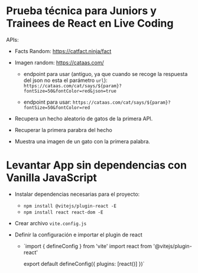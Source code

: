 # Prueba técnica para Juniors y Trainees de React en Live Coding

APIs:

- Facts Random: https://catfact.ninja/fact
- Imagen random: https://cataas.com/

  - endpoint para usar (antiguo, ya que cuando se recoge la respuesta del json no esta el parámetro `url`): `https://cataas.com/cat/says/${param}?fontSize=50&fontColor=red&json=true`

  - endpoint para usar: `https://cataas.com/cat/says/${param}?fontSize=50&fontColor=red`

- Recupera un hecho aleatorio de gatos de la primera API.
- Recuperar la primera parabra del hecho
- Muestra una imagen de un gato con la primera palabra.

# Levantar App sin dependencias con Vanilla JavaScript

- Instalar dependencias necesarias para el proyecto:
    - `npm install @vitejs/plugin-react -E`
    - `npm install react react-dom -E`
- Crear archivo `vite.config.js`
- Definir la configuración e importar el plugin de react
  
  - `import { defineConfig } from 'vite'
    import react from '@vitejs/plugin-react'

    export default defineConfig({
      plugins: [react()]
    })`
